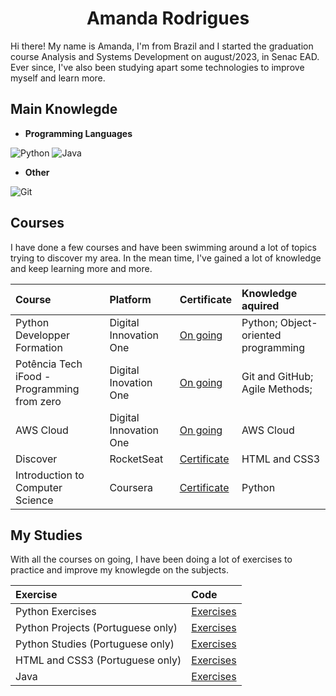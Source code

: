 <div align='center'>

# Amanda Rodrigues

</div>

Hi there! My name is Amanda, I'm from Brazil and I started the graduation course Analysis and Systems Development on august/2023, in Senac EAD. 
Ever since, I've also been studying apart some technologies to improve myself and learn more.

## Main Knowlegde

- **Programming Languages**

![Python](https://img.shields.io/badge/python-3670A0?style=for-the-badge&logo=python&logoColor=ffdd54) ![Java](https://img.shields.io/badge/java-%23ED8B00.svg?style=for-the-badge&logo=openjdk&logoColor=white)
- **Other**

![Git](https://img.shields.io/badge/git-%23F05033.svg?style=for-the-badge&logo=git&logoColor=white)

## Courses

I have done a few courses and have been swimming around a lot of topics trying to discover my area. In the mean time, I've gained a lot of knowledge and keep learning more and more.

|Course|Platform|Certificate|Knowledge aquired|
|:-----|:-------|:----------|:----------------|
|Python Developper Formation|Digital Innovation One|[On going]()|Python; Object-oriented programming|
|Potência Tech iFood - Programming from zero|Digital Inovation One|[On going]()|Git and GitHub; Agile Methods;|
|AWS Cloud|Digital Innovation One|[On going]()|AWS Cloud|
|Discover|RocketSeat|[Certificate](https://drive.google.com/file/d/1qP1kxDPeCv-Ttlwcv_J7-oIG8WND0eDB/view?usp=sharing)|HTML and CSS3|
|Introduction to Computer Science|Coursera|[Certificate](https://coursera.org/share/b852024b67acb266789b459c9c4901ca)|Python|


## My Studies

With all the courses on going, I have been doing a lot of exercises to practice and improve my knowlegde on the subjects. 

|Exercise|Code|
|:-------|:---|
|Python Exercises| [Exercises](https://github.com/amanjonson22/Exercicios-Python/blob/main/programas/exercicios.md)|
|Python Projects (Portuguese only)|[Exercises]()|
|Python Studies (Portuguese only)|[Exercises](https://github.com/amanjonson22/Estudos-de-Python)|
|HTML and CSS3 (Portuguese only)| [Exercises](https://github.com/amanjonson22/projeto-discover)|
|Java|[Exercises](https://github.com/amanjonson22/dio-java-basico)|



